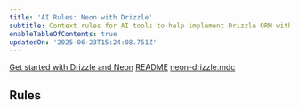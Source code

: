 ```yaml
---
title: 'AI Rules: Neon with Drizzle'
subtitle: Context rules for AI tools to help implement Drizzle ORM with Neon databases
enableTableOfContents: true
updatedOn: '2025-06-23T15:24:08.751Z'
---
```


<InfoBlock>
<DocsList title="Related docs" theme="docs">
  <a href="https://orm.drizzle.team/docs/get-started/neon-new">Get started with Drizzle and Neon</a>
</DocsList>

<DocsList title="Repository" theme="repo">
  <a href="https://github.com/neondatabase-labs/ai-rules">README</a>
  <a href="https://github.com/neondatabase-labs/ai-rules/blob/main/neon-drizzle.mdc">neon-drizzle.mdc</a>
</DocsList>
</InfoBlock>

<AIRule file="neon-drizzle.mdc" name="Neon with Drizzle" />

## Rules

<ExternalCode
  url="https://raw.githubusercontent.com/neondatabase-labs/ai-rules/main/neon-drizzle.mdc"
  language="md"
  shouldWrap
/>
